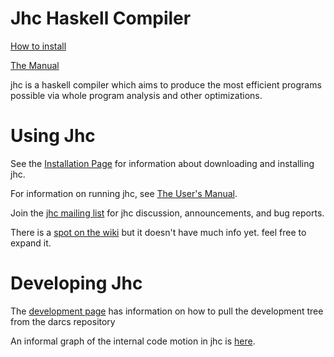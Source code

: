 # Jhc Haskell Compiler

[How to install](http://repetae.net/computer/jhc/building.shtml)

[The Manual](http://repetae.net/computer/jhc/manual.html)

jhc is a haskell compiler which aims to produce the most efficient programs possible via whole program analysis and other optimizations.

# Using Jhc

See the [Installation Page](http://repetae.net/computer/jhc/building.shtml) for information about downloading and installing jhc.

For information on running jhc, see [The User's Manual](http://repetae.net/computer/jhc/manual.html).

Join the [jhc mailing list](http://www.haskell.org/mailman/listinfo/jhc) for jhc discussion, announcements, and bug reports.

There is a [spot on the wiki](http://haskell.org/haskellwiki/Jhc) but it doesn't have much info yet. feel free to expand it.

# Developing Jhc

The [development page](http://repetae.net/computer/jhc/development.shtml) has information on how to pull the development tree from the darcs repository

An informal graph of the internal code motion in jhc is [here](http://repetae.net/computer/jhc/big-picture.pdf).

